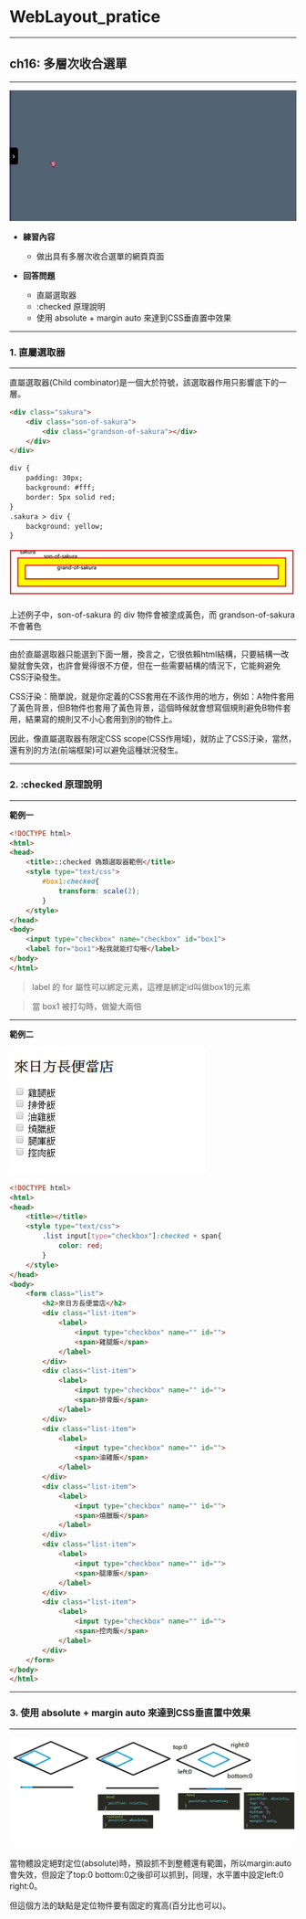 # WebLayout_pratice

***
## ch16: 多層次收合選單
***

![image](https://github.com/JohnnyOfSnow/WebLayout_pratice/blob/master/ch16/image/ch16demo.gif)

* **練習內容**
  * 做出具有多層次收合選單的網頁頁面

* **回答問題**
   * 直屬選取器
   * :checked 原理說明
   * 使用 absolute + margin auto 來達到CSS垂直置中效果


***
### 1. 直屬選取器
***

直屬選取器(Child combinator)是一個大於符號，該選取器作用只影響底下的一層。

```html
<div class="sakura">
	<div class="son-of-sakura">
		<div class="grandson-of-sakura"></div>
	</div>
</div>
```

```html
div {
	padding: 30px;
	background: #fff;
	border: 5px solid red;
}
.sakura > div {
	background: yellow;
}
```

![image](https://github.com/JohnnyOfSnow/WebLayout_pratice/blob/master/ch16/image/childSelector.jpg)

上述例子中，son-of-sakura 的 div 物件會被塗成黃色，而 grandson-of-sakura 不會著色

***

由於直屬選取器只能選到下面一層，換言之，它很依賴html結構，只要結構一改變就會失效，也許會覺得很不方便，但在一些需要結構的情況下，它能夠避免CSS汙染發生。

CSS汙染：簡單說，就是你定義的CSS套用在不該作用的地方，例如：A物件套用了黃色背景，但B物件也套用了黃色背景，這個時候就會想寫個規則避免B物件套用，結果寫的規則又不小心套用到別的物件上。

因此，像直屬選取器有限定CSS scope(CSS作用域)，就防止了CSS汙染，當然，還有別的方法(前端框架)可以避免這種狀況發生。


***
### 2. :checked 原理說明
***

**範例一**

```html
<!DOCTYPE html>
<html>
<head>
	<title>::checked 偽類選取器範例</title>
	<style type="text/css">
		#box1:checked{
			transform: scale(2);
		}
	</style>
</head>
<body>
	<input type="checkbox" name="checkbox" id="box1">
	<label for="box1">點我就能打勾喔</label>
</body>
</html>
```

> label 的 for 屬性可以綁定元素，這裡是綁定id叫做box1的元素

> 當 box1 被打勾時，做變大兩倍

***
**範例二**

![image](https://github.com/JohnnyOfSnow/WebLayout_pratice/blob/master/ch16/image/checked_ex2.gif)

```html
<!DOCTYPE html>
<html>
<head>
	<title></title>
	<style type="text/css">
		.list input[type="checkbox"]:checked + span{
			color: red;
		}
	</style>
</head>
<body>
	<form class="list">
		<h2>來日方長便當店</h2>
		<div class="list-item">
			<label>
				<input type="checkbox" name="" id="">
				<span>雞腿飯</span>
			</label>
		</div>
		<div class="list-item">
			<label>
				<input type="checkbox" name="" id="">
				<span>排骨飯</span>
			</label>
		</div>
		<div class="list-item">
			<label>
				<input type="checkbox" name="" id="">
				<span>油雞飯</span>
			</label>
		</div>
		<div class="list-item">
			<label>
				<input type="checkbox" name="" id="">
				<span>燒臘飯</span>
			</label>
		</div>
		<div class="list-item">
			<label>
				<input type="checkbox" name="" id="">
				<span>腿庫飯</span>
			</label>
		</div>
		<div class="list-item">
			<label>
				<input type="checkbox" name="" id="">
				<span>控肉飯</span>
			</label>
		</div>
	</form>
</body>
</html>
```

***
### 3. 使用 absolute + margin auto 來達到CSS垂直置中效果
***

![image](https://github.com/JohnnyOfSnow/WebLayout_pratice/blob/master/ch16/image/margin_absolute.jpg)

當物體設定絕對定位(absolute)時，預設抓不到整體還有範圍，所以margin:auto會失效，但設定了top:0 bottom:0之後卻可以抓到，同理，水平置中設定left:0 right:0。

但這個方法的缺點是定位物件要有固定的寬高(百分比也可以)。
